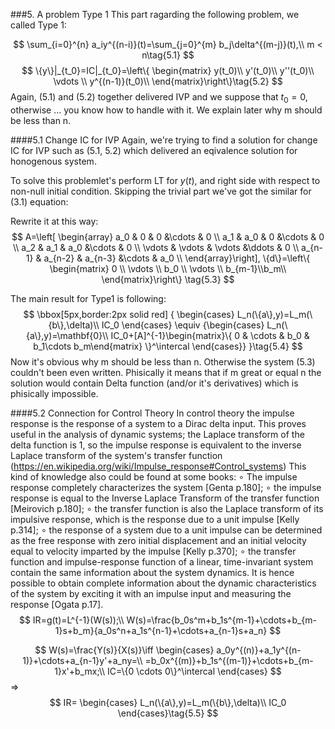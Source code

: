 ###5. A problem Type 1
This part ragarding the following problem, we called Type 1:

$$
\sum_{i=0}^{n} a_iy^{(n-i)}(t)=\sum_{j=0}^{m} b_j\delta^{(m-j)}(t),\\
m < n\tag{5.1}
$$
$$
    \{y\}|_{t_0}=IC|_{t_0}=\left\{
    \begin{matrix}
    y(t_0)\\
    y'(t_0)\\
    y''(t_0)\\
    \vdots \\ 
    y^{(n-1)}(t_0)\\ 
    \end{matrix}\right\}\tag{5.2}
$$
Again, (5.1) and (5.2) together delivered IVP and we suppose that $t_0=0$, otherwise ... you know how to handle with it. We explain later why m should be less than n.

####5.1 Change IC for IVP
Again, we're trying to find a solution for change IC for IVP such as (5.1, 5.2) which delivered an eqivalence solution for honogenous system.

To solve this problemlet's perform LT for $y(t)$, and right side with respect to non-null initial condition.
Skipping the trivial part we've got the similar for (3.1) equation:

Rewrite it at this way:
$$
A=\left[
    \begin{array}
    a_0 & 0 & 0 &\cdots & 0 \\
    a_1 & a_0 & 0 &\cdots & 0 \\
    a_2 & a_1 & a_0 &\cdots & 0 \\
    \vdots & \vdots & \vdots &\ddots & 0 \\
    a_{n-1} & a_{n-2} & a_{n-3} &\cdots & a_0 \\
    \end{array}\right],
    \{d\}=\left\{
    \begin{matrix} 0 \\ \vdots \\ b_0 \\ \vdots \\ b_{m-1}\\b_m\\ \end{matrix}\right\}
    \tag{5.3}
$$

The main result for Type1 is following:
$$
\bbox[5px,border:2px solid red]
{
\begin{cases}
L_n(\{a\},y)=L_m(\{b\},\delta)\\
IC_0
\end{cases}
\equiv
{\begin{cases}
L_n(\{a\},y)=\mathbf{0}\\
IC_0+[A]^{-1}\begin{matrix}\{  0 & \cdots & b_0 & b_1\cdots b_m\end{matrix} \}^\intercal
\end{cases}}
}\tag{5.4}
$$
Now it's obvious why m should be less than n. Otherwise the system (5.3) couldn't been even written. Phisically it means that if m great or equal n the solution would contain Delta function (and/or it's derivatives) which is phisically impossible.

####5.2 Connection for Control Theory
In control theory the impulse response is the response of a system to a Dirac delta input. This proves useful in the analysis of dynamic systems; the Laplace transform of the delta function is 1, so the impulse response is equivalent to the inverse Laplace transform of the system's transfer function (https://en.wikipedia.org/wiki/Impulse_response#Control_systems)
This kind of knowledge also could be found at some books:
$\circ$ The impulse response completely characterizes the system [Genta p.180];
$\circ$ the impulse response is equal to the Inverse Laplace Transform of the transfer function [Meirovich p.180];
$\circ$ the transfer function is also the Laplace transform of its impulsive response, which is the response due to a unit impulse [Kelly p.314];
$\circ$ the response of a system due to a unit impulse can be determined as the free response
with zero initial displacement and an initial velocity equal to velocity imparted by the
impulse [Kelly p.370];
$\circ$  the transfer function and impulse-response function of a linear, time-invariant system contain the same information about the system dynamics. It is hence possible to obtain complete information about the dynamic characteristics of the system by exciting it with an impulse input and measuring the response [Ogata p.17].
$$
IR=g(t)=L^{-1}(W(s));\\
W(s)=\frac{b_0s^m+b_1s^{m-1}+\cdots+b_{m-1}s+b_m}{a_0s^n+a_1s^{n-1}+\cdots+a_{n-1}s+a_n}
$$

$$
W(s)=\frac{Y(s)}{X(s)}\iff
\begin{cases}
a_0y^{(n)}+a_1y^{(n-1)}+\cdots+a_{n-1}y'+a_ny=\\
=b_0x^{(m)}+b_1s^{(m-1)}+\cdots+b_{m-1}x'+b_mx;\\
IC=\{0 \cdots 0\}^\intercal
\end{cases}
$$
$\Rightarrow$
$$
IR=
\begin{cases}
L_n(\{a\},y)=L_m(\{b\},\delta)\\
IC_0
\end{cases}\tag{5.5}
$$

